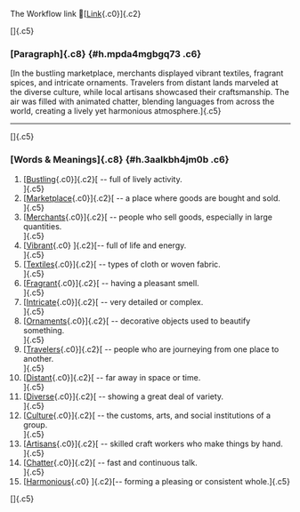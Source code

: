 The Workflow link
👏[[Link](https://www.google.com/url?q=http://www.google.com&sa=D&source=editors&ust=1757535407656188&usg=AOvVaw2LbVuFhKw4uWmadVoQwM-v){.c0}]{.c2}

[]{.c5}

### [Paragraph]{.c8} {#h.mpda4mgbgq73 .c6}

[In the bustling marketplace, merchants displayed vibrant textiles,
fragrant spices, and intricate ornaments. Travelers from distant lands
marveled at the diverse culture, while local artisans showcased their
craftsmanship. The air was filled with animated chatter, blending
languages from across the world, creating a lively yet harmonious
atmosphere.]{.c5}

------------------------------------------------------------------------

[]{.c5}

### [Words & Meanings]{.c8} {#h.3aalkbh4jm0b .c6}

1.  [[Bustling](https://www.google.com/url?q=http://www.google.com&sa=D&source=editors&ust=1757535407657913&usg=AOvVaw1oyt0gS3dVUSFHHmoEwNMg){.c0}]{.c2}[ --
    full of lively activity.\
    ]{.c5}
2.  [[Marketplace](https://www.google.com/url?q=http://www.google.com&sa=D&source=editors&ust=1757535407658266&usg=AOvVaw0RbBcW3PavWJEAf8mKfKLn){.c0}]{.c2}[ --
    a place where goods are bought and sold.\
    ]{.c5}
3.  [[Merchants](https://www.google.com/url?q=http://www.google.com&sa=D&source=editors&ust=1757535407658615&usg=AOvVaw0s4KYP5TmG8vdDTJZLyAcP){.c0}]{.c2}[ --
    people who sell goods, especially in large quantities.\
    ]{.c5}
4.  [[Vibrant](https://www.google.com/url?q=http://www.google.com&sa=D&source=editors&ust=1757535407658853&usg=AOvVaw2giUYNIaTylclrMOqRWatz){.c0}
    ]{.c2}[-- full of life and energy.\
    ]{.c5}
5.  [[Textiles](https://www.google.com/url?q=http://www.google.com&sa=D&source=editors&ust=1757535407659017&usg=AOvVaw1sfod4zmBSNWdc_uxxABq4){.c0}]{.c2}[ --
    types of cloth or woven fabric.\
    ]{.c5}
6.  [[Fragrant](https://www.google.com/url?q=http://www.google.com&sa=D&source=editors&ust=1757535407659199&usg=AOvVaw1tkMhWuo_LqjpJGmqhaCDJ){.c0}]{.c2}[ --
    having a pleasant smell.\
    ]{.c5}
7.  [[Intricate](https://www.google.com/url?q=http://www.google.com&sa=D&source=editors&ust=1757535407659480&usg=AOvVaw3fhBmN_qtOd68FXdtQDztK){.c0}]{.c2}[ --
    very detailed or complex.\
    ]{.c5}
8.  [[Ornaments](https://www.google.com/url?q=http://www.google.com&sa=D&source=editors&ust=1757535407659660&usg=AOvVaw18Z7NBF8Sf0BKfd2nFIPp-){.c0}]{.c2}[ --
    decorative objects used to beautify something.\
    ]{.c5}
9.  [[Travelers](https://www.google.com/url?q=http://www.google.com&sa=D&source=editors&ust=1757535407659887&usg=AOvVaw3Ox3enVGtNfNENmPzWVnvK){.c0}]{.c2}[ --
    people who are journeying from one place to another.\
    ]{.c5}
10. [[Distant](https://www.google.com/url?q=http://www.google.com&sa=D&source=editors&ust=1757535407660110&usg=AOvVaw1nAiUmvpcLKZ44wFC-6t46){.c0}]{.c2}[ --
    far away in space or time.\
    ]{.c5}
11. [[Diverse](https://www.google.com/url?q=http://www.google.com&sa=D&source=editors&ust=1757535407660308&usg=AOvVaw38M86T2o4PqsLCS3gXlu2c){.c0}]{.c2}[ --
    showing a great deal of variety.\
    ]{.c5}
12. [[Culture](https://www.google.com/url?q=http://www.google.com&sa=D&source=editors&ust=1757535407660489&usg=AOvVaw2InBJTUXdR_oobI-kDRC7q){.c0}]{.c2}[ --
    the customs, arts, and social institutions of a group.\
    ]{.c5}
13. [[Artisans](https://www.google.com/url?q=http://www.google.com&sa=D&source=editors&ust=1757535407660725&usg=AOvVaw1HNu14QQsxQnoLtBzkk6Y9){.c0}]{.c2}[ --
    skilled craft workers who make things by hand.\
    ]{.c5}
14. [[Chatter](https://www.google.com/url?q=http://www.google.com&sa=D&source=editors&ust=1757535407660976&usg=AOvVaw3NpTsekL5OpwmvijcEOcCa){.c0}]{.c2}[ --
    fast and continuous talk.\
    ]{.c5}
15. [[Harmonious](https://www.google.com/url?q=http://www.google.com&sa=D&source=editors&ust=1757535407661235&usg=AOvVaw1MMalTPDWinot8juC_r7aG){.c0}
    ]{.c2}[-- forming a pleasing or consistent whole.]{.c5}

[]{.c5}
